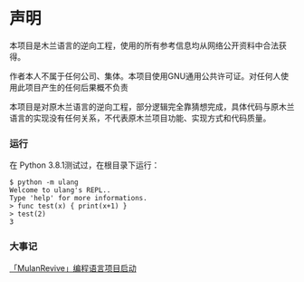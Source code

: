 # 声明
本项目是木兰语言的逆向工程，使用的所有参考信息均从网络公开资料中合法获得。

作者本人不属于任何公司、集体。本项目使用GNU通用公共许可证。对任何人使用此项目产生的任何后果概不负责

本项目是对原木兰语言的逆向工程，部分逻辑完全靠猜想完成，具体代码与原木兰语言的实现没有任何关系，不代表原木兰项目功能、实现方式和代码质量。

### 运行
在 Python 3.8.1测试过，在根目录下运行：
```
$ python -m ulang
Welcome to ulang's REPL..
Type 'help' for more informations.
> func test(x) { print(x+1) }
> test(2)
3
```

### 大事记

[「MulanRevive」编程语言项目启动](https://zhuanlan.zhihu.com/p/103895446)
